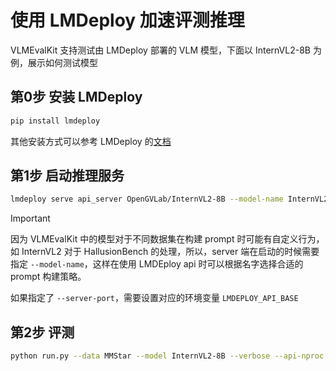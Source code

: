 # 使用 LMDeploy 加速评测推理

VLMEvalKit 支持测试由 LMDeploy 部署的 VLM 模型，下面以 InternVL2-8B 为例，展示如何测试模型

## 第0步 安装 LMDeploy

```bash
pip install lmdeploy
```

其他安装方式可以参考 LMDeploy 的[文档](https://github.com/InternLM/lmdeploy)

## 第1步 启动推理服务

```bash
lmdeploy serve api_server OpenGVLab/InternVL2-8B --model-name InternVL2-8B
```
> [!IMPORTANT]
> 因为 VLMEvalKit 中的模型对于不同数据集在构建 prompt 时可能有自定义行为，如 InternVL2 对于 HallusionBench 的处理，所以，server 端在启动的时候需要指定 `--model-name`，这样在使用 LMDEploy api 时可以根据名字选择合适的 prompt 构建策略。
>
> 如果指定了 `--server-port`，需要设置对应的环境变量 `LMDEPLOY_API_BASE`


## 第2步 评测

```bash
python run.py --data MMStar --model InternVL2-8B --verbose --api-nproc 64
```
